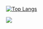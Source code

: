 [![Top Langs](https://github-readme-stats.vercel.app/api/top-langs/?username=lcnssantos&layout=compact)](https://github.com/anuraghazra/github-readme-stats)

![](https://komarev.com/ghpvc/?username=lcnssantos&color=green)
